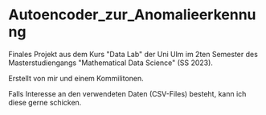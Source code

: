# Autoencoder_zur_Anomalieerkennung

Finales Projekt aus dem Kurs "Data Lab" der Uni Ulm im 2ten Semester des Masterstudiengangs "Mathematical Data Science" (SS 2023).

Erstellt von mir und einem Kommilitonen.

Falls Interesse an den verwendeten Daten (CSV-Files) besteht, kann ich diese gerne schicken.
